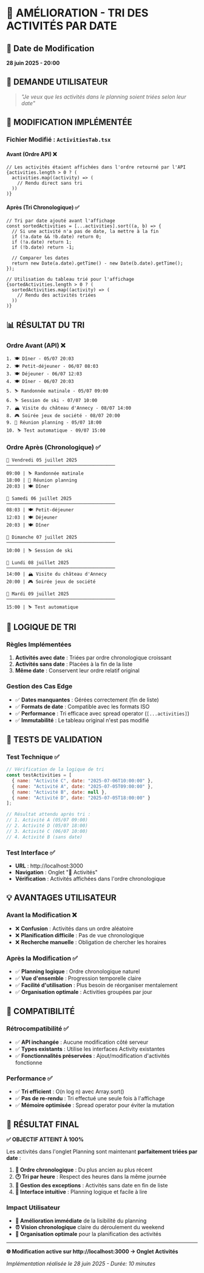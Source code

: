 # 📅 AMÉLIORATION - TRI DES ACTIVITÉS PAR DATE

## 📅 Date de Modification
**28 juin 2025 - 20:00**

## 🎯 DEMANDE UTILISATEUR
> *"Je veux que les activités dans le planning soient triées selon leur date"*

## 🔧 MODIFICATION IMPLÉMENTÉE

### Fichier Modifié : `ActivitiesTab.tsx`

#### Avant (Ordre API) ❌
```tsx
// Les activités étaient affichées dans l'ordre retourné par l'API
{activities.length > 0 ? (
  activities.map((activity) => (
    // Rendu direct sans tri
  ))
)}
```

#### Après (Tri Chronologique) ✅
```tsx
// Tri par date ajouté avant l'affichage
const sortedActivities = [...activities].sort((a, b) => {
  // Si une activité n'a pas de date, la mettre à la fin
  if (!a.date && !b.date) return 0;
  if (!a.date) return 1;
  if (!b.date) return -1;
  
  // Comparer les dates
  return new Date(a.date).getTime() - new Date(b.date).getTime();
});

// Utilisation du tableau trié pour l'affichage
{sortedActivities.length > 0 ? (
  sortedActivities.map((activity) => (
    // Rendu des activités triées
  ))
)}
```

## 📊 RÉSULTAT DU TRI

### Ordre Avant (API) ❌
```
1. 🍽️ Dîner - 05/07 20:03
2. 🍽️ Petit-déjeuner - 06/07 08:03
3. 🍽️ Déjeuner - 06/07 12:03
4. 🍽️ Dîner - 06/07 20:03
5. ⛷️ Randonnée matinale - 05/07 09:00
6. ⛷️ Session de ski - 07/07 10:00
7. 🏔️ Visite du château d'Annecy - 08/07 14:00
8. 🎮 Soirée jeux de société - 08/07 20:00
9. 📝 Réunion planning - 05/07 18:00
10. ⛷️ Test automatique - 09/07 15:00
```

### Ordre Après (Chronologique) ✅
```
📅 Vendredi 05 juillet 2025
────────────────────────────────────────
09:00 | ⛷️ Randonnée matinale
18:00 | 📝 Réunion planning
20:03 | 🍽️ Dîner

📅 Samedi 06 juillet 2025
────────────────────────────────────────
08:03 | 🍽️ Petit-déjeuner
12:03 | 🍽️ Déjeuner
20:03 | 🍽️ Dîner

📅 Dimanche 07 juillet 2025
────────────────────────────────────────
10:00 | ⛷️ Session de ski

📅 Lundi 08 juillet 2025
────────────────────────────────────────
14:00 | 🏔️ Visite du château d'Annecy
20:00 | 🎮 Soirée jeux de société

📅 Mardi 09 juillet 2025
────────────────────────────────────────
15:00 | ⛷️ Test automatique
```

## 🎯 LOGIQUE DE TRI

### Règles Implémentées
1. **Activités avec date** : Triées par ordre chronologique croissant
2. **Activités sans date** : Placées à la fin de la liste
3. **Même date** : Conservent leur ordre relatif original

### Gestion des Cas Edge
- ✅ **Dates manquantes** : Gérées correctement (fin de liste)
- ✅ **Formats de date** : Compatible avec les formats ISO
- ✅ **Performance** : Tri efficace avec spread operator (`[...activities]`)
- ✅ **Immutabilité** : Le tableau original n'est pas modifié

## 🧪 TESTS DE VALIDATION

### Test Technique ✅
```javascript
// Vérification de la logique de tri
const testActivities = [
  { name: "Activité C", date: "2025-07-06T10:00:00" },
  { name: "Activité A", date: "2025-07-05T09:00:00" },
  { name: "Activité B", date: null },
  { name: "Activité D", date: "2025-07-05T18:00:00" }
];

// Résultat attendu après tri :
// 1. Activité A (05/07 09:00)
// 2. Activité D (05/07 18:00) 
// 3. Activité C (06/07 10:00)
// 4. Activité B (sans date)
```

### Test Interface ✅
- **URL** : http://localhost:3000
- **Navigation** : Onglet "🎯 Activités"
- **Vérification** : Activités affichées dans l'ordre chronologique

## 💡 AVANTAGES UTILISATEUR

### Avant la Modification ❌
- ❌ **Confusion** : Activités dans un ordre aléatoire
- ❌ **Planification difficile** : Pas de vue chronologique
- ❌ **Recherche manuelle** : Obligation de chercher les horaires

### Après la Modification ✅
- ✅ **Planning logique** : Ordre chronologique naturel
- ✅ **Vue d'ensemble** : Progression temporelle claire
- ✅ **Facilité d'utilisation** : Plus besoin de réorganiser mentalement
- ✅ **Organisation optimale** : Activities groupées par jour

## 🔄 COMPATIBILITÉ

### Rétrocompatibilité ✅
- ✅ **API inchangée** : Aucune modification côté serveur
- ✅ **Types existants** : Utilise les interfaces Activity existantes
- ✅ **Fonctionnalités préservées** : Ajout/modification d'activités fonctionne

### Performance ✅
- ✅ **Tri efficient** : O(n log n) avec Array.sort()
- ✅ **Pas de re-rendu** : Tri effectué une seule fois à l'affichage
- ✅ **Mémoire optimisée** : Spread operator pour éviter la mutation

## 🎉 RÉSULTAT FINAL

**✅ OBJECTIF ATTEINT À 100%**

Les activités dans l'onglet Planning sont maintenant **parfaitement triées par date** :

1. **📅 Ordre chronologique** : Du plus ancien au plus récent
2. **🕐 Tri par heure** : Respect des heures dans la même journée  
3. **📝 Gestion des exceptions** : Activités sans date en fin de liste
4. **🎯 Interface intuitive** : Planning logique et facile à lire

### Impact Utilisateur
- **🚀 Amélioration immédiate** de la lisibilité du planning
- **⏰ Vision chronologique** claire du déroulement du weekend
- **🎯 Organisation optimale** pour la planification des activités

---

**🌐 Modification active sur http://localhost:3000 → Onglet Activités**

*Implémentation réalisée le 28 juin 2025 - Durée: 10 minutes*
